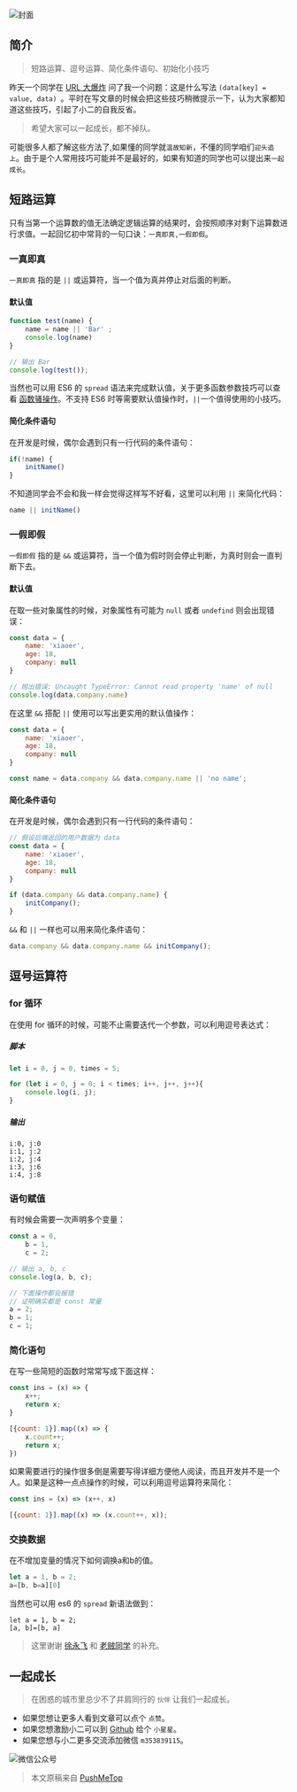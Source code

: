 <!-- # 优雅三连击 -->

![封面](https://raw.githubusercontent.com/pushmetop/resource/master/30-seconds-for-everyday/tips/poster.png)

## 简介

> 短路运算、逗号运算、简化条件语句、初始化小技巧

昨天一个同学在 [URL 大爆炸](https://github.com/pushmetop/30-seconds-for-everyday/blob/master/posts/url.md) 问了我一个问题：这是什么写法 `(data[key] = value, data) `。平时在写文章的时候会把这些技巧稍微提示一下，认为大家都知道这些技巧，引起了小二的自我反省。

> 希望大家可以一起成长，都不掉队。

可能很多人都了解这些方法了,如果懂的同学就`温故知新`，不懂的同学咱们`迎头追上`。由于是个人常用技巧可能并不是最好的，如果有知道的同学也可以提出来`一起成长`。

## 短路运算

只有当第一个运算数的值无法确定逻辑运算的结果时，会按照顺序对剩下运算数进行求值。一起回忆初中常背的一句口诀：`一真即真,一假即假`。

### 一真即真

`一真即真` 指的是 `||` 或运算符，当一个值为真并停止对后面的判断。

#### 默认值

```javascript
function test(name) {
    name = name || 'Bar' ;
    console.log(name)
}

// 输出 Bar
console.log(test());
```

当然也可以用 ES6 的 `spread` 语法来完成默认值，关于更多函数参数技巧可以查看 [函数骚操作](https://github.com/pushmetop/30-seconds-for-everyday/blob/master/posts/function-params.md)。不支持 ES6 时等需要默认值操作时，`||`一个值得使用的小技巧。
#### 简化条件语句

在开发是时候，偶尔会遇到只有一行代码的条件语句：

```javascript
if(!name) {
    initName()
}
```

不知道同学会不会和我一样会觉得这样写不好看，这里可以利用 `||` 来简化代码：

```javascript
name || initName()
```

### 一假即假

`一假即假` 指的是 `&&` 或运算符，当一个值为假时则会停止判断，为真时则会一直判断下去。

#### 默认值

在取一些对象属性的时候，对象属性有可能为 `null` 或者 `undefind` 则会出现错误：

```javascript
const data = {
    name: 'xiaoer',
    age: 18,
    company: null
}

// 抛出错误: Uncaught TypeError: Cannot read property 'name' of null
console.log(data.company.name)
```

在这里 `&&` 搭配 `||` 使用可以写出更实用的默认值操作：

```javascript
const data = {
    name: 'xiaoer',
    age: 18,
    company: null
}

const name = data.company && data.company.name || 'no name';
```

#### 简化条件语句

在开发是时候，偶尔会遇到只有一行代码的条件语句：

```javascript
// 假设后端返回的用户数据为 data
const data = {
    name: 'xiaoer',
    age: 18,
    company: null
}

if (data.company && data.company.name) {
    initCompany();
}
```

`&&` 和 `||` 一样也可以用来简化条件语句：

```javascript
data.company && data.company.name && initCompany();
```

## 逗号运算符

### for 循环

在使用 for 循环的时候，可能不止需要迭代一个参数，可以利用逗号表达式：

##### 脚本

```javascript
let i = 0, j = 0, times = 5;

for (let i = 0, j = 0; i < times; i++, j++, j++){
    console.log(i, j);
}
```

##### 输出

```
i:0, j:0
i:1, j:2
i:2, j:4
i:3, j:6
i:4, j:8
```

### 语句赋值

有时候会需要一次声明多个变量：

```javascript
const a = 0,
    b = 1,
    c = 2;

// 输出 a, b, c
console.log(a, b, c);

// 下面操作都会报错
// 证明确实都是 const 常量
a = 2;
b = 1;
c = 1;
```

### 简化语句

在写一些简短的函数时常常写成下面这样：

```javascript
const ins = (x) => {
    x++;
    return x;
}

[{count: 1}].map((x) => {
    x.count++;
    return x;
})
```

如果需要进行的操作很多倒是需要写得详细方便他人阅读，而且开发并不是一个人。如果是这种一点点操作的时候，可以利用逗号运算符来简化：

```javascript
const ins = (x) => (x++, x)

[{count: 1}].map((x) => (x.count++, x));
```

### 交换数据

在不增加变量的情况下如何调换a和b的值。

```javascript
let a = 1, b = 2;
a=[b, b=a][0]
```

当然也可以用 es6 的 `spread` 新语法做到：

```
let a = 1, b = 2;
[a, b]=[b, a]
```

> 这里谢谢 [徐永飞](https://juejin.im/user/5abf0365518825556534a140) 和  [老贼同学](https://juejin.im/user/5c00ce116fb9a049ee802de9) 的补充。

## 一起成长

> 在困惑的城市里总少不了并肩同行的 `伙伴` 让我们一起成长。

* 如果您想让更多人看到文章可以点个 `点赞`。
* 如果您想激励小二可以到 [Github](https://github.com/pushmetop/30-seconds-for-everyday) 给个 `小星星`。
* 如果您想与小二更多交流添加微信 `m353839115`。

![微信公众号](https://raw.githubusercontent.com/pushmetop/resource/master/donate/pushmetop.png)

> 本文原稿来自 [PushMeTop](https://github.com/pushmetop)